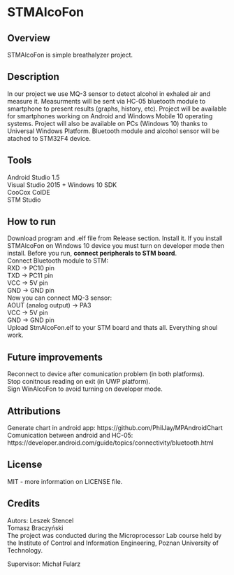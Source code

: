 # STMAlcoFon
<h2>Overview</h2>
STMAlcoFon is simple breathalyzer project.
<h2>Description</h2>
In our project we use MQ-3 sensor to detect alcohol in exhaled air and measure it. Measurments will be sent via HC-05 bluetooth module to smartphone to present results (graphs, history, etc). Project will be available for smartphones working on Android and Windows Mobile 10 operating systems. Project will also be available on PCs (Windows 10) thanks to Universal Windows Platform. Bluetooth module and alcohol sensor will be atached to STM32F4 device.
<h2>Tools</h2>
Android Studio 1.5</br>
Visual Studio 2015 + Windows 10 SDK</br>
CooCox CoIDE</br>
STM Studio
<h2>How to run</h2>
Download program and .elf file from Release section. Install it. If you install STMAlcoFon on Windows 10 device you must turn on developer mode then install. Before you run, <b>connect peripherals to STM board</b>.</br>
Connect Bluetooth module to STM:</br>
RXD -> PC10 pin</br>
TXD -> PC11 pin</br>
VCC -> 5V pin</br>
GND -> GND pin</br>
Now you can connect MQ-3 sensor:</br>
AOUT (analog output) -> PA3</br>
VCC -> 5V pin</br>
GND -> GND pin</br>
Upload StmAlcoFon.elf to your STM board and thats all. Everything shoul work.</br>
<h2>Future improvements</h2>
Reconnect to device after comunication problem (in both platforms).</br>
Stop conitnous reading on exit (in UWP platform).</br>
Sign WinAlcoFon to avoid turning on developer mode.</br>
<h2>Attributions</h2>
Generate chart in android app: https://github.com/PhilJay/MPAndroidChart </br>
Comunication between android and HC-05: https://developer.android.com/guide/topics/connectivity/bluetooth.html
<h2>License</h2>
MIT - more information on LICENSE file.
<h2>Credits</h2>
Autors:</b>
Leszek Stencel</br>
Tomasz Braczyński </br>
The project was conducted during the Microprocessor Lab course held by the Institute of Control and Information Engineering, Poznan University of Technology.

Supervisor: Michał Fularz

